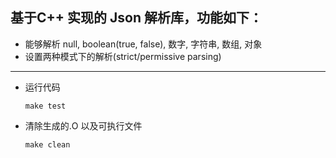 基于C++ 实现的 Json 解析库，功能如下：
---
* 能够解析 null, boolean(true, false), 数字, 字符串, 数组, 对象
* 设置两种模式下的解析(strict/permissive parsing)
---



+   运行代码
                        
        make test
+   清除生成的.O 以及可执行文件
            
        make clean







